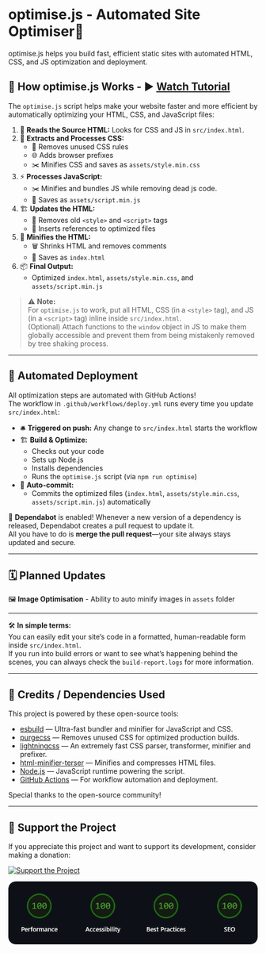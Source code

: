 # optimise.js - Automated Site Optimiser🚀

optimise.js helps you build fast, efficient static sites with automated HTML, CSS, and JS optimization and deployment.

## 🚀 How optimise.js Works - ▶️ [Watch Tutorial](https://youtube.com/@TecnikOfficial) 

The `optimise.js` script helps make your website faster and more efficient by automatically optimizing your HTML, CSS, and JavaScript files:

1. 📝 **Reads the Source HTML:** Looks for CSS and JS in `src/index.html`.
2. 🎨 **Extracts and Processes CSS:**
   - 🚮 Removes unused CSS rules
   - 🌐 Adds browser prefixes
   - ✂️ Minifies CSS and saves as `assets/style.min.css`
3. ⚡ **Processes JavaScript:**
   - ✂️ Minifies and bundles JS while removing dead js code.
   - 💾 Saves as `assets/script.min.js`
4. 🏗️ **Updates the HTML:**
   - 🧹 Removes old `<style>` and `<script>` tags
   - 🔗 Inserts references to optimized files
5. 🧼 **Minifies the HTML:**
   - 🗑️ Shrinks HTML and removes comments
   - 💾 Saves as `index.html`
6. 📦 **Final Output:**  
   - Optimized `index.html`, `assets/style.min.css`, and `assets/script.min.js`

> ⚠️ **Note:**  
> For `optimise.js` to work, put all HTML, CSS (in a `<style>` tag), and JS (in a `<script>` tag) inline inside `src/index.html`.<br>
> (Optional) Attach functions to the `window` object in JS to make them globally accessible and prevent them from being mistakenly removed by tree shaking process.
---

## 🤖 Automated Deployment

All optimization steps are automated with GitHub Actions!  
The workflow in `.github/workflows/deploy.yml` runs every time you update `src/index.html`:

- 🛎 **Triggered on push:** Any change to `src/index.html` starts the workflow
- 🏗️ **Build & Optimize:**  
  - Checks out your code  
  - Sets up Node.js  
  - Installs dependencies  
  - Runs the `optimise.js` script (via `npm run optimise`)
- 🚀 **Auto-commit:**  
  - Commits the optimized files (`index.html`, `assets/style.min.css`, `assets/script.min.js`) automatically
    
🔄 **Dependabot** is enabled!
Whenever a new version of a dependency is released, Dependabot creates a pull request to update it.  
All you have to do is **merge the pull request**—your site always stays updated and secure.

---

## 🗓️ Planned Updates

🖼️ **Image Optimisation** - 
Ability to auto minify images in `assets` folder

---

🛠️ **In simple terms:**  
You can easily edit your site’s code in a formatted, human-readable form inside `src/index.html`.  
If you run into build errors or want to see what’s happening behind the scenes, you can always check the `build-report.logs` for more information.

---

## 🙏 Credits / Dependencies Used

This project is powered by these open-source tools:

- [esbuild](https://www.npmjs.com/package/esbuild) — Ultra-fast bundler and minifier for JavaScript and CSS.
- [purgecss](https://www.npmjs.com/package/purgecss) — Removes unused CSS for optimized production builds.
- [lightningcss](https://www.npmjs.com/package/lightningcss) — An extremely fast CSS parser, transformer, minifier and prefixer.
- [html-minifier-terser](https://www.npmjs.com/package/html-minifier-terser) — Minifies and compresses HTML files.
- [Node.js](https://nodejs.org/) — JavaScript runtime powering the script.
- [GitHub Actions](https://github.com/features/actions) — For workflow automation and deployment.

Special thanks to the open-source community!

---

## 💖 Support the Project

If you appreciate this project and want to support its development, consider making a donation:

[![Support the Project](https://img.shields.io/badge/Support%20the%20Project-Donate-brightgreen)](https://coindrop.to/tecnik)

[![Speed Test](assets/img/speedtest.png)](https://pagespeed.web.dev/analysis?url=https://tecnikofficial.github.io/Automated-Site-Optimiser)
